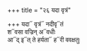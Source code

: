 +++
title = "२६ यदा वृत्रं"

+++
यदा᳓ वृत्रं᳓ नदीवृ᳓तं  
श᳓वसा वज्रिन् अ᳓वधीः  
आ᳓द् इ᳓त् ते हर्यता᳓ ह᳓री ववक्षतुः